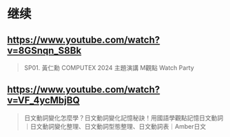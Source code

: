 # 继续

## https://www.youtube.com/watch?v=8GSnqn_S8Bk

> SP01. 黃仁勳 COMPUTEX 2024 主題演講 M觀點 Watch Party

## https://www.youtube.com/watch?v=VF_4ycMbjBQ 

> 日文動詞變化怎麼學？日文動詞變化記憶秘訣！用國語學觀點記憶日文動詞｜日文動詞變化整理、日文動詞型態整理、日文動詞表｜Amber日文 
